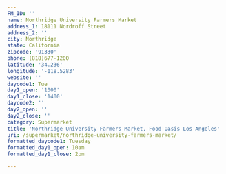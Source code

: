 ```yaml
---
FM_ID: ''
name: Northridge University Farmers Market
address_1: 18111 Nordroff Street
address_2: ''
city: Northridge
state: California
zipcode: '91330'
phone: (818)677-1200
latitude: '34.236'
longitude: '-118.5283'
website: ''
daycode1: Tue
day1_open: '1000'
day1_close: '1400'
daycode2: ''
day2_open: ''
day2_close: ''
category: Supermarket
title: 'Northridge University Farmers Market, Food Oasis Los Angeles'
uri: /supermarket/northridge-university-farmers-market/
formatted_daycode1: Tuesday
formatted_day1_open: 10am
formatted_day1_close: 2pm

---
```

